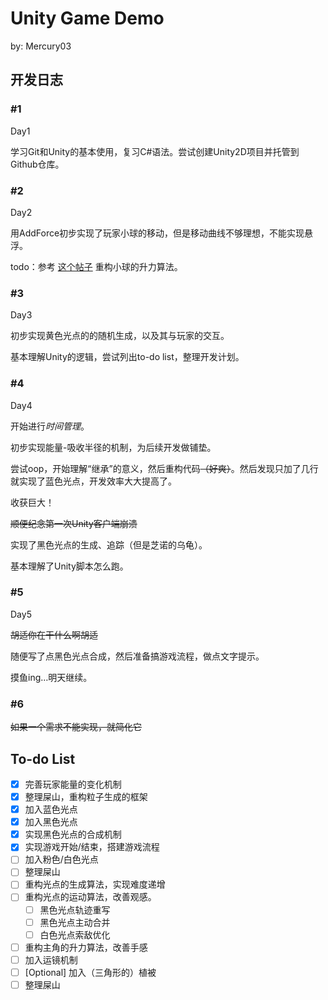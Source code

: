 # Unity Game Demo

by: Mercury03

## 开发日志

### #1 

Day1

学习Git和Unity的基本使用，复习C#语法。尝试创建Unity2D项目并托管到Github仓库。

### #2

Day2

用AddForce初步实现了玩家小球的移动，但是移动曲线不够理想，不能实现悬浮。

todo：参考 [这个帖子](https://www.reddit.com/r/Unity3D/comments/5yqxku/why_does_using_addforce_to_counter_gravity_seem/) 重构小球的升力算法。

### #3

Day3

初步实现黄色光点的的随机生成，以及其与玩家的交互。

基本理解Unity的逻辑，尝试列出to-do list，整理开发计划。

### #4

Day4

开始进行*时间管理*。

初步实现能量-吸收半径的机制，为后续开发做铺垫。

尝试oop，开始理解“继承”的意义，然后重构代码~~（好爽）~~。然后发现只加了几行就实现了蓝色光点，开发效率大大提高了。

收获巨大！

~~顺便纪念第一次Unity客户端崩溃~~

实现了黑色光点的生成、追踪（但是芝诺的乌龟）。

基本理解了Unity脚本怎么跑。

### #5

Day5

~~胡适你在干什么啊胡适~~

随便写了点黑色光点合成，然后准备搞游戏流程，做点文字提示。

摸鱼ing…明天继续。

### #6

~~如果一个需求不能实现，就简化它~~



## To-do List

-   [x] 完善玩家能量的变化机制
-   [x] 整理屎山，重构粒子生成的框架
-   [x] 加入蓝色光点
-   [x] 加入黑色光点
-   [x] 实现黑色光点的合成机制
-   [x] 实现游戏开始/结束，搭建游戏流程
-   [ ] 加入粉色/白色光点
-   [ ] 整理屎山
-   [ ] 重构光点的生成算法，实现难度递增
-   [ ] 重构光点的运动算法，改善观感。
    -   [ ] 黑色光点轨迹重写
    -   [ ] 黑色光点主动合并
    -   [ ] 白色光点索敌优化
-   [ ] 重构主角的升力算法，改善手感
-   [ ] 加入运镜机制
-   [ ] [Optional] 加入（三角形的）植被
-   [ ] 整理屎山